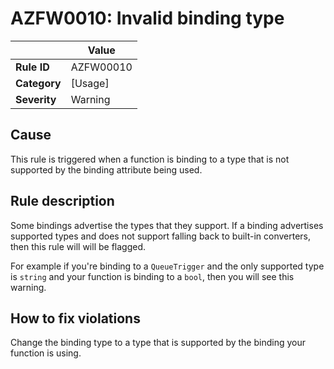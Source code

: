 # AZFW0010: Invalid binding type

| | Value |
|-|-|
| **Rule ID** |AZFW00010|
| **Category** |[Usage]|
| **Severity** |Warning|

## Cause

This rule is triggered when a function is binding to a type that is not supported
by the binding attribute being used.

## Rule description

Some bindings advertise the types that they support. If a binding advertises supported types
and does not support falling back to built-in converters, then this rule will will be flagged.

For example if you're binding to a `QueueTrigger` and the only supported type is `string` and
your function is binding to a `bool`, then you will see this warning.

## How to fix violations

Change the binding type to a type that is supported by the binding your function is using.
